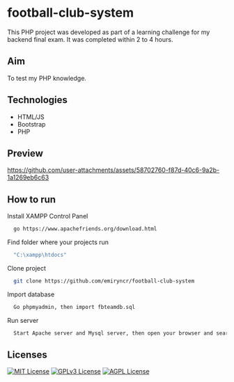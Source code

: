 # football-club-system

This PHP project was developed as part of a learning challenge for my backend final exam. It was completed within 2 to 4 hours.

## Aim

To test my PHP knowledge.
  
## Technologies

- HTML/JS
- Bootstrap
- PHP

## Preview

https://github.com/user-attachments/assets/58702760-f87d-40c6-9a2b-1a1269eb6c63


  
## How to run

Install XAMPP Control Panel

```bash
  go https://www.apachefriends.org/download.html
```

Find folder where your projects run

```bash
  "C:\xampp\htdocs"
```

Clone project

```bash
  git clone https://github.com/emiryncr/football-club-system
```

Import database

```bash
  Go phpmyadmin, then import fbteamdb.sql
```

Run server

```bash
  Start Apache server and Mysql server, then open your browser and search "localhost/folder-name"
```

  
## Licenses

[![MIT License](https://img.shields.io/badge/License-MIT-green.svg)](https://choosealicense.com/licenses/mit/)
[![GPLv3 License](https://img.shields.io/badge/License-GPL%20v3-yellow.svg)](https://opensource.org/licenses/)
[![AGPL License](https://img.shields.io/badge/license-AGPL-blue.svg)](http://www.gnu.org/licenses/agpl-3.0)

  
